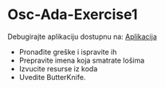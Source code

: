 # Osc-Ada-Exercise1

Debugirajte aplikaciju dostupnu na: [Aplikacija](https://github.com/zoricbruno/Osc-Ada-Exercise1)
- Pronađite greške i ispravite ih
- Prepravite imena koja smatrate lošima
- Izvucite resurse iz koda
- Uvedite ButterKnife.
